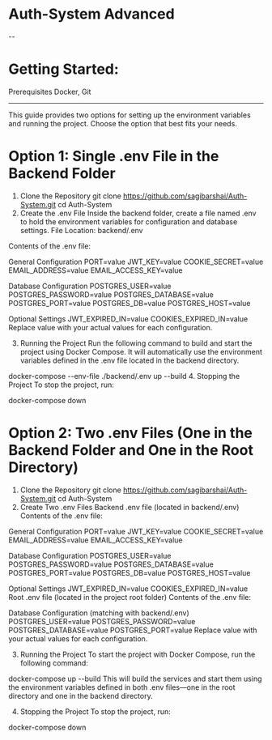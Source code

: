 
# Auth-System Advanced
--

# Getting Started:
Prerequisites
Docker, Git

---

This guide provides two options for setting up the environment variables and running the project. Choose the option that best fits your needs.

# Option 1: Single .env File in the Backend Folder
1. Clone the Repository
git clone https://github.com/sagibarshai/Auth-System.git
cd Auth-System
2. Create the .env File
Inside the backend folder, create a file named .env to hold the environment variables for configuration and database settings.
File Location: backend/.env

Contents of the .env file:

General Configuration
PORT=value
JWT_KEY=value
COOKIE_SECRET=value
EMAIL_ADDRESS=value
EMAIL_ACCESS_KEY=value

Database Configuration
POSTGRES_USER=value
POSTGRES_PASSWORD=value
POSTGRES_DATABASE=value
POSTGRES_PORT=value
POSTGRES_DB=value
POSTGRES_HOST=value

Optional Settings
JWT_EXPIRED_IN=value
COOKIES_EXPIRED_IN=value
Replace value with your actual values for each configuration.

3. Running the Project
Run the following command to build and start the project using Docker Compose. It will automatically use the environment variables defined in the .env file located in the backend directory.

docker-compose --env-file ./backend/.env up --build
4. Stopping the Project
To stop the project, run:

docker-compose down


# Option 2: Two .env Files (One in the Backend Folder and One in the Root Directory)
1. Clone the Repository
git clone https://github.com/sagibarshai/Auth-System.git
cd Auth-System
2. Create Two .env Files
Backend .env file (located in backend/.env)
Contents of the .env file:

General Configuration
PORT=value
JWT_KEY=value
COOKIE_SECRET=value
EMAIL_ADDRESS=value
EMAIL_ACCESS_KEY=value

Database Configuration
POSTGRES_USER=value
POSTGRES_PASSWORD=value
POSTGRES_DATABASE=value
POSTGRES_PORT=value
POSTGRES_DB=value
POSTGRES_HOST=value

Optional Settings
JWT_EXPIRED_IN=value
COOKIES_EXPIRED_IN=value
Root .env file (located in the project root folder)
Contents of the .env file:

Database Configuration (matching with backend/.env)
POSTGRES_USER=value
POSTGRES_PASSWORD=value
POSTGRES_DATABASE=value
POSTGRES_PORT=value
Replace value with your actual values for each configuration.

3. Running the Project
To start the project with Docker Compose, run the following command:

docker-compose up --build
This will build the services and start them using the environment variables defined in both .env files—one in the root directory and one in the backend directory.

4. Stopping the Project
To stop the project, run:

docker-compose down
